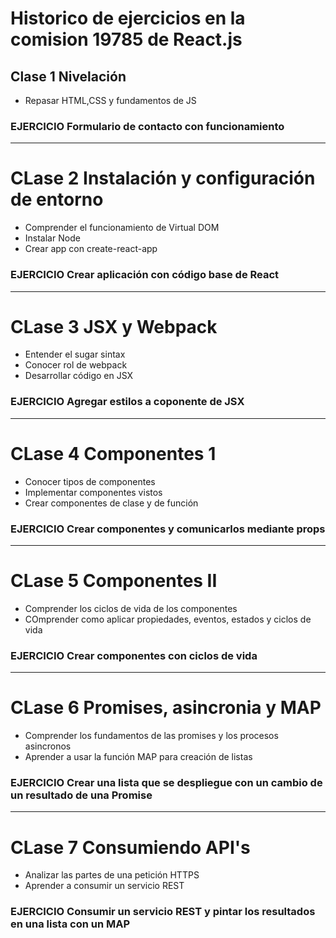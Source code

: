 # Historico de ejercicios en la comision 19785 de React.js


## Clase 1 Nivelación

- Repasar HTML,CSS y fundamentos de JS

### EJERCICIO Formulario de contacto con funcionamiento

------

# CLase 2 Instalación y configuración de entorno

- Comprender el funcionamiento de Virtual DOM
- Instalar Node
- Crear app con create-react-app

### EJERCICIO Crear aplicación con código base de React

------

# CLase 3 JSX y Webpack

- Entender el sugar sintax
- Conocer rol de webpack
- Desarrollar código en JSX

### EJERCICIO Agregar estilos a coponente de JSX


------

# CLase 4 Componentes 1

- Conocer tipos de componentes
- Implementar componentes vistos
- Crear componentes de clase y de función

### EJERCICIO Crear componentes y comunicarlos mediante props


------

# CLase 5 Componentes II

- Comprender los ciclos de vida de los componentes
- COmprender como aplicar propiedades, eventos, estados y ciclos de vida

### EJERCICIO Crear componentes con ciclos de vida

------

# CLase 6 Promises, asincronia y MAP

- Comprender los fundamentos de las promises y los procesos asincronos
- Aprender a usar la función MAP para creación de listas

### EJERCICIO Crear una lista que se despliegue con un cambio de un resultado de una Promise

------

# CLase 7 Consumiendo API's

- Analizar las partes de una petición HTTPS
- Aprender a consumir un servicio REST

### EJERCICIO Consumir un servicio REST y pintar los resultados en una lista con un MAP
